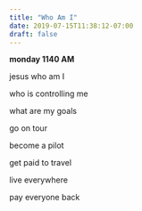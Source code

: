 ```yaml
---
title: "Who Am I"
date: 2019-07-15T11:38:12-07:00
draft: false
---
```



**monday 1140 AM**

jesus who am I

who is controlling me

what are my goals




go on tour


become a pilot

get paid to travel

live everywhere

pay everyone back
